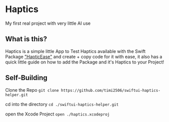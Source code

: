 # Haptics
My first real project with very little AI use

## What is this?
Haptics is a simple little App to Test Haptics available with the Swift Package ["HapticEase"](https://github.com/emreeilhan/HapticEase)
and create + copy code for it with ease, it also has a quick little guide on how to add the Package and it's Haptics to your Project!

## Self-Building

Clone the Repo
```git clone https://github.com/timi2506/swiftui-haptics-helper.git```

cd into the directory
```cd ./swiftui-haptics-helper.git```

open the Xcode Project
```open ./haptics.xcodeproj```
